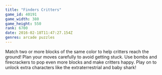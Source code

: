 ```yaml
---
title: "Finders Critters"
game_id: 40191
game_width: 380
game_height: 550
rank: 6700
date: 2016-02-18T11:47:27.154Z
genres: arcade puzzles
---
```

Match two or more blocks of the same color to help critters reach the ground! Plan your moves carefully to avoid getting stuck. Use bombs and firecrackers to pop even more blocks and make critters happy. Play on to unlock extra characters like the extraterrestrial and baby shark!